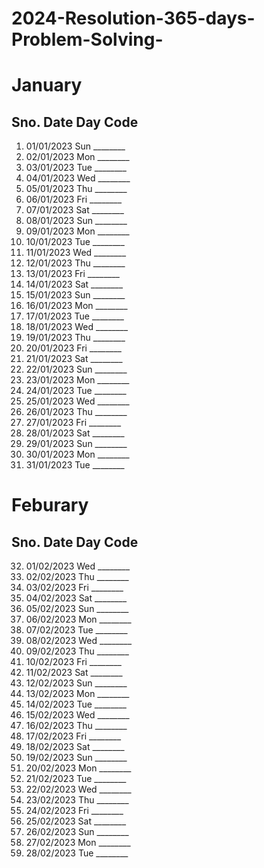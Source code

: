 # 2024-Resolution-365-days-Problem-Solving-


# January

Sno.  Date        Day   Code
--------------------------------
01.   01/01/2023  Sun   ________
02.   02/01/2023  Mon   ________
03.   03/01/2023  Tue   ________
04.   04/01/2023  Wed   ________
05.   05/01/2023  Thu   ________
06.   06/01/2023  Fri   ________
07.   07/01/2023  Sat   ________
08.   08/01/2023  Sun   ________
09.   09/01/2023  Mon   ________
10.   10/01/2023  Tue   ________
11.   11/01/2023  Wed   ________
12.   12/01/2023  Thu   ________
13.   13/01/2023  Fri   ________
14.   14/01/2023  Sat   ________
15.   15/01/2023  Sun   ________
16.   16/01/2023  Mon   ________
17.   17/01/2023  Tue   ________
18.   18/01/2023  Wed   ________
19.   19/01/2023  Thu   ________
20.   20/01/2023  Fri   ________
21.   21/01/2023  Sat   ________
22.   22/01/2023  Sun   ________
23.   23/01/2023  Mon   ________
24.   24/01/2023  Tue   ________
25.   25/01/2023  Wed   ________
26.   26/01/2023  Thu   ________
27.   27/01/2023  Fri   ________
28.   28/01/2023  Sat   ________
29.   29/01/2023  Sun   ________
30.   30/01/2023  Mon   ________
31.   31/01/2023  Tue   ________



# Feburary 

Sno.  Date        Day   Code
--------------------------------
32.   01/02/2023  Wed   ________
33.   02/02/2023  Thu   ________
34.   03/02/2023  Fri   ________
35.   04/02/2023  Sat   ________
36.   05/02/2023  Sun   ________
37.   06/02/2023  Mon   ________
38.   07/02/2023  Tue   ________
39.   08/02/2023  Wed   ________
40.   09/02/2023  Thu   ________
41.   10/02/2023  Fri   ________
42.   11/02/2023  Sat   ________
43.   12/02/2023  Sun   ________
44.   13/02/2023  Mon   ________
45.   14/02/2023  Tue   ________
46.   15/02/2023  Wed   ________
47.   16/02/2023  Thu   ________
48.   17/02/2023  Fri   ________
49.   18/02/2023  Sat   ________
50.   19/02/2023  Sun   ________
51.   20/02/2023  Mon   ________
52.   21/02/2023  Tue   ________
53.   22/02/2023  Wed   ________
54.   23/02/2023  Thu   ________
55.   24/02/2023  Fri   ________
56.   25/02/2023  Sat   ________
57.   26/02/2023  Sun   ________
58.   27/02/2023  Mon   ________
59.   28/02/2023  Tue   ________


